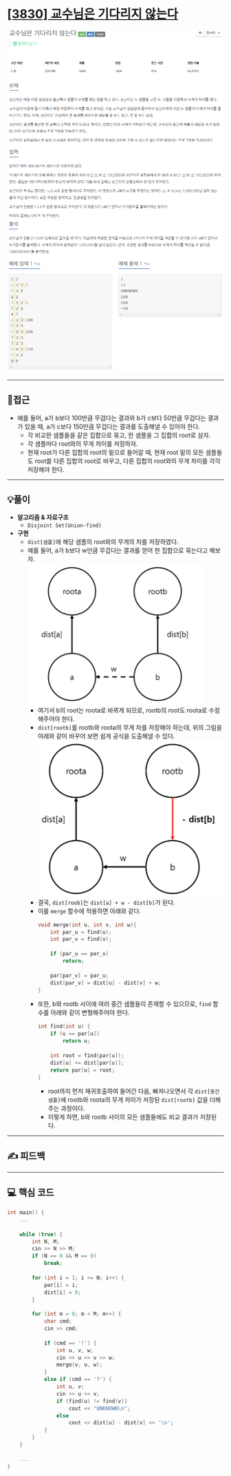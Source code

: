 # [[3830] 교수님은 기다리지 않는다](https://www.acmicpc.net/problem/3830)

![](imgs/1.PNG)
![](imgs/2.PNG)
___
## 🤔접근
- 예를 들어, a가 b보다 100만큼 무겁다는 결과와 b가 c보다 50만큼 무겁다는 결과가 있을 때, a가 c보다 150만큼 무겁다는 결과를 도출해낼 수 있어야 한다.
	- 각 비교한 샘플들을 같은 집합으로 묶고, 한 샘플을 그 집합의 root로 삼자.
	- 각 샘플마다 root와의 무게 차이를 저장하자.
	- 현재 root가 다른 집합의 root의 밑으로 들어갈 때, 현재 root 밑의 모든 샘플들도 root를 다른 집합의 root로 바꾸고, 다른 집합의 root와의 무게 차이를 각각 저장해야 한다.
___
## 💡풀이
- <B>알고리즘 & 자료구조</B>
	- `Disjoint Set(Union-find)`
- <b>구현</b>
	- `dist[샘플]`에 해당 샘플의 root와의 무게의 차를 저장하였다.
	- 예를 들어, a가 b보다 w만큼 무겁다는 결과를 얻어 한 집합으로 묶는다고 해보자.<br>
		![](imgs/3.PNG)<br>
		- 여기서 b의 root는 roota로 바뀌게 되므로, rootb의 root도 roota로 수정해주어야 한다.
		- `dist[rootb]`를 rootb와 roota의 무게 차를 저장해야 하는데, 위의 그림을 아래와 같이 바꾸어 보면 쉽게 공식을 도출해낼 수 있다.<br>
		![](imgs/4.PNG)<br>
		- 결국, `dist[roob]`는 `dist[a] + w - dist[b]`가 된다.
		- 이를 `merge` 함수에 적용하면 아래와 같다.
			```c++
			void merge(int u, int v, int w){
				int par_u = find(u);
				int par_v = find(v);

				if (par_u == par_v)
					return;

				par[par_v] = par_u;
				dist[par_v] = dist[u] - dist[v] + w;
			}
			```
		- 또한, b와 rootb 사이에 여러 중간 샘플들이 존재할 수 있으므로, `find` 함수를 아래와 같이 변형해주어야 한다.
			```c++
			int find(int u) {
				if (u == par[u])
					return u;

				int root = find(par[u]);
				dist[u] += dist[par[u]];
				return par[u] = root;
			}
			```
			- root까지 먼저 재귀호출하여 들어간 다음, 빠져나오면서 각 `dist[중간 샘플]`에 rootb와 roota의 무게 차이가 저장된 `dist[rootb]` 값을 더해주는 과정이다.
			- 이렇게 하면, b와 rootb 사이의 모든 샘플들에도 비교 결과가 저장된다.
___
## ✍ 피드백
___
## 💻 핵심 코드
```c++
int main() {
	...

	while (true) {
		int N, M;
		cin >> N >> M;
		if (N == 0 && M == 0)
			break;

		for (int i = 1; i <= N; i++) {
			par[i] = i;
			dist[i] = 0;
		}

		for (int m = 0; m < M; m++) {
			char cmd;
			cin >> cmd;

			if (cmd == '!') {
				int u, v, w;
				cin >> u >> v >> w;
				merge(v, u, w);
			}
			else if (cmd == '?') {
				int u, v;
				cin >> u >> v;
				if (find(u) != find(v))
					cout << "UNKNOWN\n";
				else
					cout << dist[u] - dist[v] << '\n';
			}
		}
	}

	...
}
```
